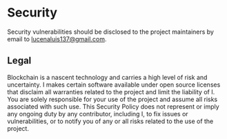# Security

Security vulnerabilities should be disclosed to the project maintainers by email to <lucenaluis137@gmail.com>.

## Legal

Blockchain is a nascent technology and carries a high level of risk and uncertainty. I makes certain software available under open source licenses that disclaim all warranties related to the project and limit the liability of I. You are solely responsible for your use of the project and assume all risks associated with such use. This Security Policy does not represent or imply any ongoing duty by any contributor, including I, to fix issues or vulnerabilities, or to notify you of any or all risks related to the use of the project.